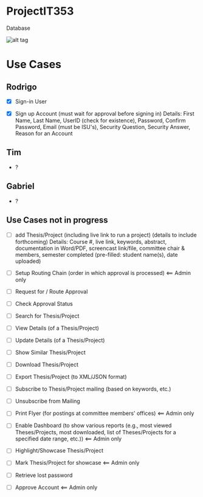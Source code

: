 # ProjectIT353

Database

![alt tag](https://raw.githubusercontent.com/j3gu3/ProjectIT353/master/db4.png)


# Use Cases

## Rodrigo
* [x] Sign-in User

* [x] Sign up Account (must wait for approval before signing in) Details: First Name, Last Name, UserID (check for existence), Password, Confirm Password, Email (must be ISU's), Security Question, Security Answer, Reason for an Account


## Tim

* ?

## Gabriel

* ?

## Use Cases not in progress

* [ ] add Thesis/Project (including live link to run a project) (details to include forthcoming) Details: Course #, live link, keywords, abstract, documentation in Word/PDF, screencast link/file, committee chair & members, semester completed (pre-filled: student name(s), date uploaded) 

* [ ] Setup Routing Chain (order in which approval is processed) <== Admin only

* [ ] Request for / Route Approval

* [ ] Check Approval Status

* [ ] Search for Thesis/Project

* [ ] View Details (of a Thesis/Project)

* [ ] Update Details (of a Thesis/Project)

* [ ] Show Similar Thesis/Project

* [ ] Download Thesis/Project

* [ ] Export Thesis/Project (to XML/JSON format)

* [ ] Subscribe to Thesis/Project mailing (based on keywords, etc.)

* [ ] Unsubscribe from Mailing

* [ ] Print Flyer (for postings at committee members' offices) <== Admin only

* [ ] Enable Dashboard (to show various reports (e.g., most viewed Theses/Projects, most downloaded, list of Theses/Projects for a specified date range, etc.)) <== Admin only

* [ ] Highlight/Showcase Thesis/Project 

* [ ] Mark Thesis/Project for showcase <== Admin only

* [ ] Retrieve lost password

* [ ] Approve Account <== Admin only
